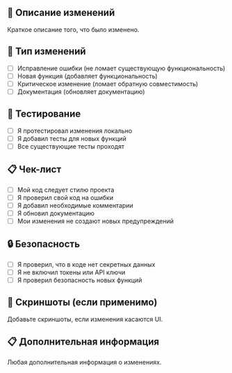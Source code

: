 ## 📝 Описание изменений
Краткое описание того, что было изменено.

## 🔄 Тип изменений
- [ ] Исправление ошибки (не ломает существующую функциональность)
- [ ] Новая функция (добавляет функциональность)
- [ ] Критическое изменение (ломает обратную совместимость)
- [ ] Документация (обновляет документацию)

## 🧪 Тестирование
- [ ] Я протестировал изменения локально
- [ ] Я добавил тесты для новых функций
- [ ] Все существующие тесты проходят

## 📋 Чек-лист
- [ ] Мой код следует стилю проекта
- [ ] Я проверил свой код на ошибки
- [ ] Я добавил необходимые комментарии
- [ ] Я обновил документацию
- [ ] Мои изменения не создают новых предупреждений

## 🔒 Безопасность
- [ ] Я проверил, что в коде нет секретных данных
- [ ] Я не включил токены или API ключи
- [ ] Я проверил безопасность новых функций

## 📱 Скриншоты (если применимо)
Добавьте скриншоты, если изменения касаются UI.

## 📋 Дополнительная информация
Любая дополнительная информация о изменениях. 